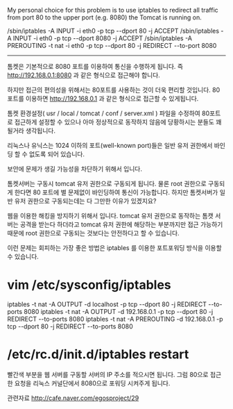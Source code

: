My personal choice for this problem is to use iptables to redirect all traffic from port 80 to the upper port (e.g. 8080) the Tomcat is running on.

/sbin/iptables -A INPUT -i eth0 -p tcp --dport 80 -j ACCEPT
/sbin/iptables -A INPUT -i eth0 -p tcp --dport 8080 -j ACCEPT
/sbin/iptables -A PREROUTING -t nat -i eth0 -p tcp --dport 80 -j REDIRECT --to-port 8080

-----------------------------

톰켓은 기본적으로 8080 포트를 이용하여 통신을 수행하게 됩니다.
즉 http://192.168.0.1:8080 과 같은 형식으로 접근해야 합니다.

하지만 접근의 편의성을 위해서는 80포트를 사용하는 것이 더욱 편리할 것입니다.
80 포트를 이용하면 http://192.168.0.1 과 같은 형식으로 접근할 수 있게됩니다.

톰켓 환경설정( usr / local / tomcat / conf / server.xml ) 파일을 수정하여 80포트로 접근하게 설정할 수 있으나 아마 정상적으로 동작하지 않음에 당황하시는 분들도 꽤 될거라 생각됩니다.

리눅스나 유닉스는 1024 이하의 포트(well-known port)들은 일반 유저 권한에서 바인딩 할 수 없도록 되어 있습니다.

보안에 문제가 생길 가능성을 차단하기 위해서 입니다.

톰켓서버는 구동시 tomcat 유저 권한으로 구동되게 됩니다. 물론 root 권한으로 구동되게 한다면 80 포트에 별 문제없이 바인딩하여 통신이 가능합니다. 하지만 톰켓서버가 일반 유저 권한으로 구동되는데는 다 그만한 이유가 있겠지요?

웹을 이용한 해킹을 방지하기 위해서 입니다. tomcat 유저 권한으로 동작하는 톰캣 서버는 공격을 받는다 하더라고 tomcat 유저 권한에 해당하는 부분까지만 접근 가능하기 때문에 root 권한으로 구동되는 것보다는 안전하다고 할 수 있습니다.

이런 문제는 회피하는 가장 좋은 방법은 iptables 를 이용한 포트포워딩 방식을 이용할 수 있습니다.

# vim /etc/sysconfig/iptables
iptables -t nat -A OUTPUT -d localhost -p tcp --dport 80 -j REDIRECT --to-ports 8080
iptables -t nat -A OUTPUT -d 192.168.0.1 -p tcp --dport 80 -j REDIRECT --to-ports 8080
iptables -t nat -A PREROUTING -d 192.168.0.1 -p tcp --dport 80 -j REDIRECT --to-ports 8080

# /etc/rc.d/init.d/iptables restart

빨간색 부분을 웹 서버를 구동할 서버의 IP 주소를 적으시면 됩니다.
그럼 80으로 접근한 요청을 리눅스 커널단에서 8080으로 포워딩 시켜주게 됩니다.

관련자료
http://cafe.naver.com/egosproject/29